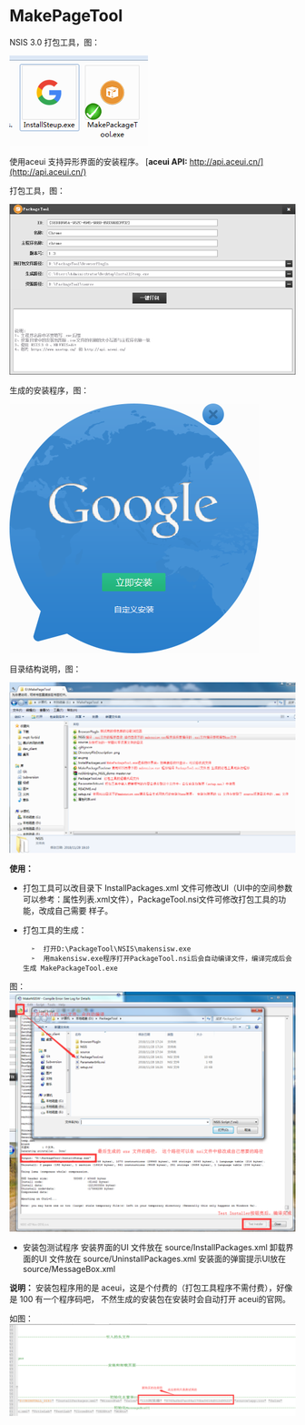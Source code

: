 # MakePageTool
NSIS 3.0 打包工具，图：

![image](https://github.com/Mr-hongji/MakePageTool/blob/master/images/exeFile.png)

使用aceui 支持异形界面的安装程序。
[**aceui API:**  http://api.aceui.cn/](http://api.aceui.cn/)

打包工具，图：

![image](https://github.com/Mr-hongji/MakePageTool/blob/master/images/ex.png)

生成的安装程序，图：

![image](https://github.com/Mr-hongji/MakePageTool/blob/master/images/setupUI.png)

目录结构说明，图：

![image](https://github.com/Mr-hongji/MakePageTool/blob/master/images/DirectoryFileDescription.png)

**使用：**
  * 打包工具可以改目录下 InstallPackages.xml 文件可修改UI（UI中的空间参数可以参考：属性列表.xml文件），PackageTool.nsi文件可修改打包工具的功能，改成自己需要 样子。

* 打包工具的生成：

        ➣  打开D:\PackageTool\NSIS\makensisw.exe 
        ➣  用makensisw.exe程序打开PackageTool.nsi后会自动编译文件，编译完成后会生成 MakePackageTool.exe 
        
图：
![image](https://github.com/Mr-hongji/MakePageTool/blob/master/images/MakeNsisw.png)

* 安装包测试程序
安装界面的UI 文件放在 source/InstallPackages.xml 
卸载界面的UI 文件放在 source/UninstallPackages.xml
安装面的弹窗提示UI放在 source/MessageBox.xml

**说明：**
安装包程序用的是 aceui，这是个付费的（打包工具程序不需付费），好像是 100 有一个程序码吧， 不然生成的安装包在安装时会自动打开 aceui的官网。

如图：
![image](https://github.com/Mr-hongji/MakePageTool/blob/master/images/zhucema.png)



    
    
